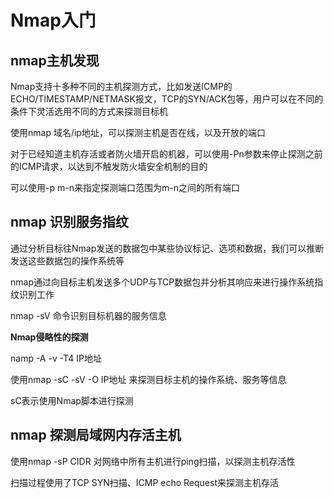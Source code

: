 # Nmap入门

## nmap主机发现

Nmap支持十多种不同的主机探测方式，比如发送ICMP的ECHO/TIMESTAMP/NETMASK报文，TCP的SYN/ACK包等，用户可以在不同的条件下灵活选用不同的方式来探测目标机



使用nmap 域名/ip地址，可以探测主机是否在线，以及开放的端口



对于已经知道主机存活或者防火墙开启的机器，可以使用-Pn参数来停止探测之前的ICMP请求，以达到不触发防火墙安全机制的目的



可以使用-p m-n来指定探测端口范围为m-n之间的所有端口



## nmap 识别服务指纹

通过分析目标往Nmap发送的数据包中某些协议标记、选项和数据，我们可以推断发送这些数据包的操作系统等

nmap通过向目标主机发送多个UDP与TCP数据包并分析其响应来进行操作系统指纹识别工作

nmap -sV 命令识别目标机器的服务信息



**Nmap侵略性的探测**

namp -A -v -T4 IP地址



使用nmap -sC -sV -O IP地址 来探测目标主机的操作系统、服务等信息

sC表示使用Nmap脚本进行探测



## nmap 探测局域网内存活主机

使用nmap -sP CIDR 对网络中所有主机进行ping扫描，以探测主机存活性

扫描过程使用了TCP SYN扫描、ICMP echo Request来探测主机存活

